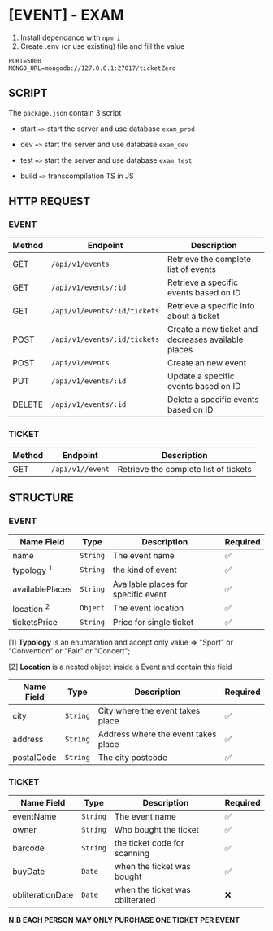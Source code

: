 # [EVENT] - EXAM

1. Install dependance with `npm i`
2. Create .env (or use existing) file and fill the value

```
PORT=5000
MONGO_URL=mongodb://127.0.0.1:27017/ticketZero
```

## SCRIPT

The `package.json` contain 3 script

- start `=>` start the server and use database `exam_prod`

- dev `=>` start the server and use database `exam_dev`

- test `=>` start the server and use database `exam_test`

- build `=>` transcompilation TS in JS

## HTTP REQUEST

### EVENT

| Method | Endpoint                     | Description                                        |
| ------ | ---------------------------- | -------------------------------------------------- |
| GET    | `/api/v1/events`             | Retrieve the complete list of events               |
| GET    | `/api/v1/events/:id`         | Retrieve a specific events based on ID             |
| GET    | `/api/v1/events/:id/tickets` | Retrieve a specific info about a ticket            |
| POST   | `/api/v1/events/:id/tickets` | Create a new ticket and decreases available places |
| POST   | `/api/v1/events`             | Create an new event                                |
| PUT    | `/api/v1/events/:id`         | Update a specific events based on ID               |
| DELETE | `/api/v1/events/:id`         | Delete a specific events based on ID               |

### TICKET

| Method | Endpoint         | Description                           |
| ------ | ---------------- | ------------------------------------- |
| GET    | `/api/v1//event` | Retrieve the complete list of tickets |

## STRUCTURE

### EVENT

| Name Field            | Type     | Description                         | Required |
| --------------------- | -------- | ----------------------------------- | -------- |
| name                  | `String` | The event name                      | ✅       |
| typology <sup>1</sup> | `String` | the kind of event                   | ✅       |
| availablePlaces       | `String` | Available places for specific event | ✅       |
| location <sup>2</sup> | `Object` | The event location                  | ✅       |
| ticketsPrice          | `String` | Price for single ticket             | ✅       |

[1] **Typology** is an enumaration and accept only value => "Sport" or "Convention" or "Fair" or "Concert";

[2] **Location** is a nested object inside a Event and contain this field

| Name Field | Type     | Description                         | Required |
| ---------- | -------- | ----------------------------------- | -------- |
| city       | `String` | City where the event takes place    | ✅       |
| address    | `String` | Address where the event takes place | ✅       |
| postalCode | `String` | The city postcode                   | ✅       |

### TICKET

| Name Field       | Type     | Description                     | Required |
| ---------------- | -------- | ------------------------------- | -------- |
| eventName        | `String` | The event name                  | ✅       |
| owner            | `String` | Who bought the ticket           | ✅       |
| barcode          | `String` | the ticket code for scanning    | ✅       |
| buyDate          | `Date`   | when the ticket was bought      | ✅       |
| obliterationDate | `Date`   | when the ticket was obliterated | ❌       |

**N.B EACH PERSON MAY ONLY PURCHASE ONE TICKET PER EVENT** 
